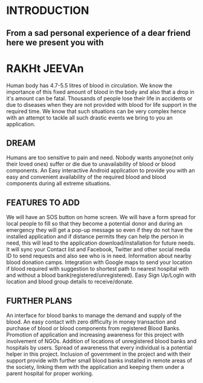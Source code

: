 # INTRODUCTION

## From a sad personal experience of a dear friend here we present you with

# RAKHt JEEVAn

Human body has 4.7-5.5 litres of blood in circulation.
We know the importance of this fixed amount of blood in the body and also that a drop in it's amount can be fatal.
Thousands of people lose their life in accidents or due to diseases when they are not provided with blood for life support in the required time.
We know that such situations can be very complex hence with an attempt to tackle all such drastic events we bring to you an application.
## DREAM
Humans are too sensitive to pain and need. Nobody wants anyone(not only their loved ones) suffer or die due to unavailability of blood or blood components.
An Easy interactive Android application to provide you with an easy and convenient availability of the required blood and blood components during all extreme situations.
## FEATURES TO ADD
We will have an SOS button on home screen.
We will have a form spread for local people to fill so that they become a potential donor and during an emergency they will get a pop-up message so even if they do not have the installed application and if distance permits they can help the person in need, this will lead to the application download/installation for future needs.
It will sync your Contact list and Facebook, Twitter and other social media ID to send requests and also see who is in need.
Information about nearby blood donation camps.
Integration with Google maps to send your location if blood required with suggestion to shortest path to nearest hospital with and without a blood bank(registered/unregistered).
Easy Sign Up/LogIn with location and blood group details to receive/donate.
## FURTHER PLANS
An interface for blood banks to manage the demand and supply of the blood.
An easy contact with zero difficulty in money transaction and purchase of blood or blood components from registered Blood Banks.
Promotion of application and increasing awareness for this project with involvement of NGOs.
Addition of locations of unregistered blood banks and hospitals by users.
Spread of awareness that every individual is a potential helper in this project.
Inclusion of government in the project and with their support provide with further small blood banks installed in remote areas of the society, linking them with the application and keeping them under a parent hospital for proper working.

